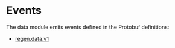 # Events

The data module emits events defined in the Protobuf definitions:

- [regen.data.v1](https://buf.build/regen/regen-ledger/docs/main/regen.data.v1)
